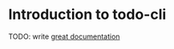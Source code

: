 # Introduction to todo-cli

TODO: write [great documentation](http://jacobian.org/writing/what-to-write/)

